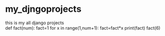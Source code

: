 # my_djngoprojects
this is my all django projects
<br>
def fact(num):
    fact=1
    for x in range(1,num+1):
          fact=fact*x
          print(fact)
    fact(6)
